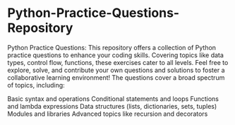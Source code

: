 # Python-Practice-Questions-Repository
Python Practice Questions: This repository offers a collection of Python practice questions to enhance your coding skills. Covering topics like data types, control flow, functions, these exercises cater to all levels. Feel free to explore, solve, and contribute your own questions and solutions to foster a collaborative learning environment!
The questions cover a broad spectrum of topics, including:

Basic syntax and operations
Conditional statements and loops
Functions and lambda expressions
Data structures (lists, dictionaries, sets, tuples)
Modules and libraries
Advanced topics like recursion and decorators
